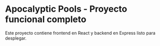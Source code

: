 # Apocalyptic Pools - Proyecto funcional completo

Este proyecto contiene frontend en React y backend en Express listo para desplegar.